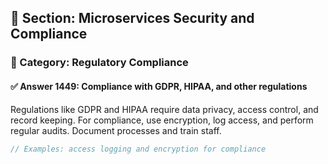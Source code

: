 ## 📘 Section: Microservices Security and Compliance
### 🔹 Category: Regulatory Compliance
#### ✅ Answer 1449: Compliance with GDPR, HIPAA, and other regulations

Regulations like GDPR and HIPAA require data privacy, access control, and record keeping. For compliance, use encryption, log access, and perform regular audits. Document processes and train staff.

```rust
// Examples: access logging and encryption for compliance
```
